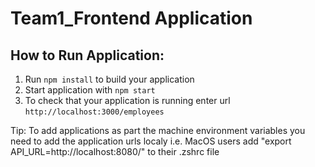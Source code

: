 # Team1_Frontend Application

## How to Run Application:
1. Run `npm install` to build your application
2. Start application with `npm start`
3. To check that your application is running enter url `http://localhost:3000/employees`

Tip: To add applications as part the machine environment variables you need to add the application urls localy i.e.
MacOS users add "export API_URL=http://localhost:8080/" to their .zshrc file
